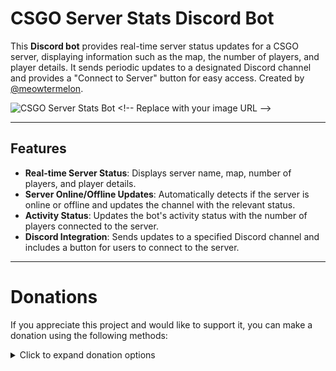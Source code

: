 # CSGO Server Stats Discord Bot

This **Discord bot** provides real-time server status updates for a CSGO server, displaying information such as the map, the number of players, and player details. It sends periodic updates to a designated Discord channel and provides a "Connect to Server" button for easy access. Created by [@meowtermelon](https://t.me/meowtermelon).

![CSGO Server Stats Bot]([https://cdn.discordapp.com/attachments/your-image-id](https://media.discordapp.net/attachments/1185887502062592112/1326256356029890621/image.png?ex=677ec3fb&is=677d727b&hm=41618deef889d0a6a300fe48500424e4e788271624883c6e397064548800208e&=&format=webp&quality=lossless))  <!-- Replace with your image URL -->

---

## Features

- **Real-time Server Status**: Displays server name, map, number of players, and player details.
- **Server Online/Offline Updates**: Automatically detects if the server is online or offline and updates the channel with the relevant status.
- **Activity Status**: Updates the bot's activity status with the number of players connected to the server.
- **Discord Integration**: Sends updates to a specified Discord channel and includes a button for users to connect to the server.

---
# Donations

If you appreciate this project and would like to support it, you can make a donation using the following methods:

<details>
  <summary>Click to expand donation options</summary>

  ### Cryptocurrency Donations

  - **Litecoin (LTC)**: `LhoGMEaiXnDX5QMmp6PYGU25a2V6UZo65H`
  - **Etherium (ETH)**: `0xa7a23A72D10F75cB3d2D7ae56634a4921C376D82`

  Every donation helps improve the bot and add new features. Thank you for your support!

</details>
